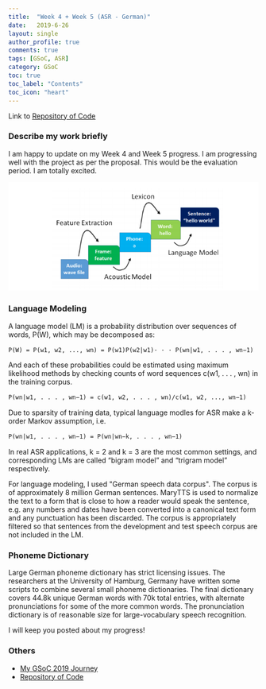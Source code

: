 ```yaml
---
title:  "Week 4 + Week 5 (ASR - German)"
date:   2019-6-26
layout: single
author_profile: true
comments: true
tags: [GSoC, ASR]
category: GSoC
toc: true
toc_label: "Contents"
toc_icon: "heart"
---
```


Link to [Repository of Code](https://github.com/AASHISHAG/asr-german)

### Describe my work briefly

I am happy to update on my Week 4 and Week 5 progress. I am progressing well with the project as per the proposal. This would be the evaluation period. I am totally excited.

![](
/others/language-phoneme-model.png)

### Language Modeling
A language model (LM) is a probability distribution over sequences of words, P(W), which may be decomposed as:

``` txt
P(W) = P(w1, w2, ..., wn) = P(w1)P(w2|w1)· · · P(wn|w1, . . . , wn−1)
```

And each of these probabilities could be estimated using maximum likelihood methods by checking counts of word sequences c(w1, . . . , wn) in the training corpus.

``` txt
P(wn|w1, . . . , wn−1) = c(w1, w2, . . . , wn)/c(w1, w2, ..., wn−1)
```

Due to sparsity of training data, typical language modles for ASR make a k-order Markov assumption, i.e.

``` txt
P(wn|w1, . . . , wn−1) = P(wn|wn−k, . . . , wn−1)
```

In real ASR applications, k = 2 and k = 3 are the most common settings, and corresponding LMs are called “bigram model” and “trigram model” respectively.

For language modeling, I used "German speech data corpus". The corpus is of approximately 8 million German sentences. MaryTTS is used to normalize the text to a form that is close to how a reader would speak the sentence, e.g. any numbers and dates have been converted into a canonical text form and any punctuation has been discarded. The corpus is appropriately filtered so that sentences from the development and test speech corpus are not included in the LM.

### Phoneme Dictionary
Large German phoneme dictionary has strict licensing issues. The researchers at the University of Hamburg, Germany have written some scripts to combine several small phoneme dictionaries. The final dictionary covers 44.8k unique German words with 70k total entries, with alternate pronunciations for some of the more common words. The pronunciation dictionary is of reasonable size for large-vocabulary speech recognition.

I will keep you posted about my progress!

### Others

- [My GSoC 2019 Journey](https://aashishag.github.io/categories/#gsoc)
- [Repository of Code](https://github.com/AASHISHAG/asr-german)